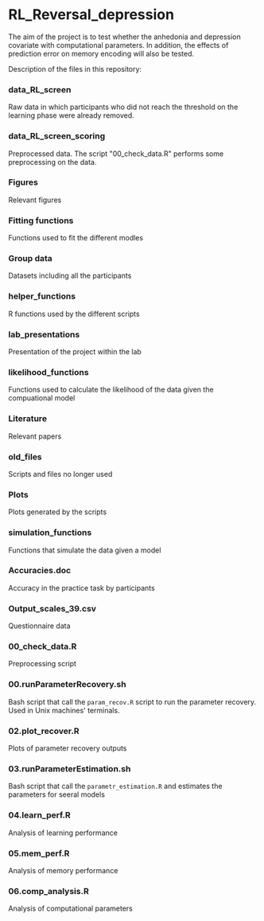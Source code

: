 # RL_Reversal_depression

The aim of the project is to test whether the anhedonia and depression covariate with computational parameters. In addition, the effects of prediction error on memory encoding will also be tested. 

Description of the files in this repository:

### data_RL_screen
Raw data in which participants who did not reach the threshold on the learning phase were already removed. 

### data_RL_screen_scoring
Preprocessed data. The script "00_check_data.R" performs some preprocessing on the data.

### Figures
Relevant figures

### Fitting functions
Functions used to fit the different modles

### Group data
Datasets including all the participants

### helper_functions
R functions used by the different scripts

### lab_presentations
Presentation of the project within the lab

### likelihood_functions
Functions used to calculate the likelihood of the data given the compuational model

### Literature
Relevant papers

### old_files
Scripts and files no longer used

### Plots
Plots generated by the scripts

### simulation_functions
Functions that simulate the data given a model

### Accuracies.doc
Accuracy in the practice task by participants

### Output_scales_39.csv
Questionnaire data

### 00_check_data.R
Preprocessing script

### 00.runParameterRecovery.sh
Bash script that call the `param_recov.R` script to run the parameter recovery. Used in Unix machines' terminals. 

### 02.plot_recover.R
Plots of parameter recovery outputs

### 03.runParameterEstimation.sh
Bash script that call the `parametr_estimation.R` and estimates the parameters for seeral models

### 04.learn_perf.R
Analysis of learning performance

### 05.mem_perf.R
Analysis of memory performance

### 06.comp_analysis.R
Analysis of computational parameters


